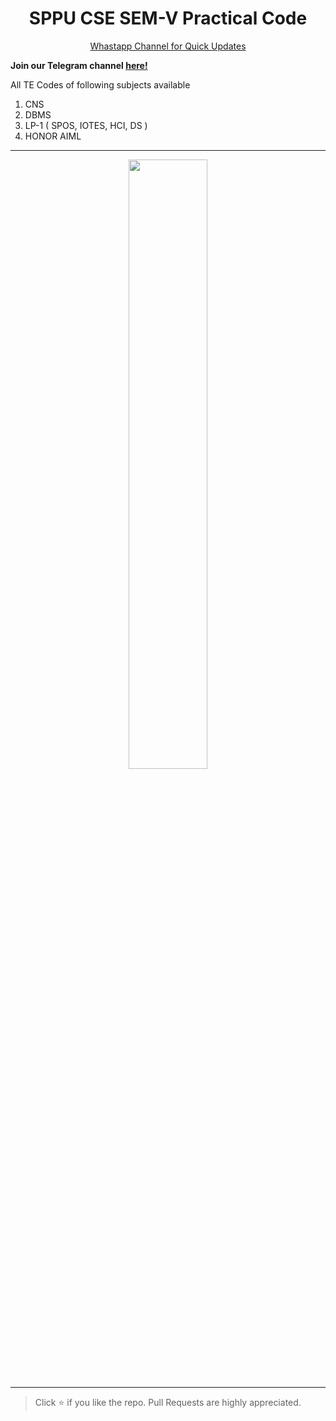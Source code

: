 <h1 align="center">SPPU CSE SEM-V Practical Code</h1>

<p align='center'>
  <a href="https://whatsapp.com/channel/0029ValjFriICVfpcV9HFc3b">
    Whastapp Channel for Quick Updates
  </a>
</p>

**Join our Telegram channel [here!](https://t.me/SPPU_TE_BE_COMP)**

All TE Codes of following subjects available 
1) CNS
2) DBMS
3) LP-1 ( SPOS, IOTES, HCI, DS )
4) HONOR AIML

<hr>
<p align='center'><img width="50%" src="https://www.parthsali.me/meme.png"></img></p>
<hr>

> Click :star: if you like the repo. Pull Requests are highly appreciated.
